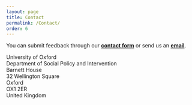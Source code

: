 ```yaml
---
layout: page
title: Contact
permalink: /Contact/
order: 6
---
```


You can submit feedback through our **[contact form](submit-a-tracker/)** or send us an **[email](mailto:lukas.lehner@spi.ox.ac.uk)**.

University of Oxford <br>
Department of Social Policy and Intervention <br>
Barnett House <br>
32 Wellington Square <br>
Oxford <br>
OX1 2ER <br>
United Kingdom <br>